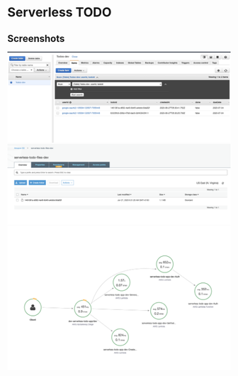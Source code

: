 # Serverless TODO

## Screenshots

![DynamoDB](images/dynamo.png)
![s3Uploads](images/s3.png)
![X-Ray](images/xray.png)
